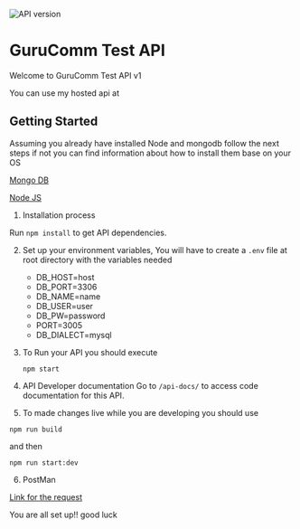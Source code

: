 ![API version](https://img.shields.io/badge/version-1.0-brightgreen.svg)
# GuruComm Test API
Welcome to GuruComm Test API v1

You can use my hosted api at 

## Getting Started

Assuming you already have installed Node and mongodb follow the next steps if not you can find information about how to install them base on your OS 

[Mongo DB](https://docs.mongodb.com/manual/installation/)

[Node JS](https://nodejs.org/en/download/current/)

1.	Installation process

Run `npm install` to get API dependencies.

2. Set up your environment variables, You will have to create a `.env` file at root directory with the variables needed
    
    * DB_HOST=host
    * DB_PORT=3306
    * DB_NAME=name
    * DB_USER=user
    * DB_PW=password
    * PORT=3005
    * DB_DIALECT=mysql

3. To Run your API you should execute 
    ```
    npm start
    ```

4.	API Developer documentation
    Go to `/api-docs/` to access code documentation for this API.

5. To made changes live while you are developing you should use 

```
npm run build
```

and then 

```
npm run start:dev
```

6. PostMan

[Link for the request](https://www.getpostman.com/collections/6536635241b859b3a232)

You are all set up!!
good luck